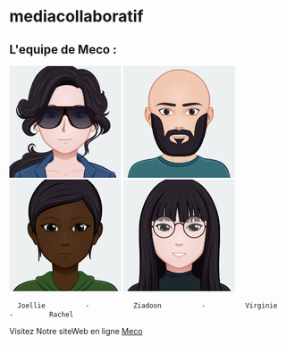# mediacollaboratif
## L'equipe de Meco :

![alt text](./images/avatar/j.png) ![alt text](./images/avatar/z(1).png) ![alt text](./images/avatar/vir.png) ![alt text](./images/avatar/rach.png)

      Joellie          -           Ziadoon          -          Virginie         -         Rachel


Visitez Notre siteWeb en ligne [Meco](https://meco-sirius.herokuapp.com)
